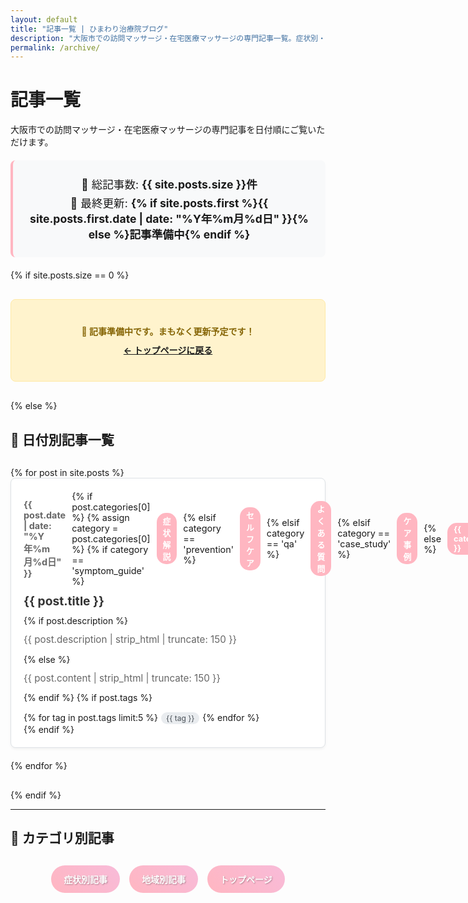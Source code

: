 ```yaml
---
layout: default
title: "記事一覧 | ひまわり治療院ブログ"
description: "大阪市での訪問マッサージ・在宅医療マッサージの専門記事一覧。症状別・地域別の情報を日付順にご覧いただけます。"
permalink: /archive/
---
```


# 記事一覧

大阪市での訪問マッサージ・在宅医療マッサージの専門記事を日付順にご覧いただけます。

<div class="archive-header">
  <p>📝 総記事数: <strong>{{ site.posts.size }}件</strong></p>
  <p>🔄 最終更新: <strong>{% if site.posts.first %}{{ site.posts.first.date | date: "%Y年%m月%d日" }}{% else %}記事準備中{% endif %}</strong></p>
</div>

{% if site.posts.size == 0 %}
<div class="no-articles">
  <p>🌻 記事準備中です。まもなく更新予定です！</p>
  <p><a href="/">← トップページに戻る</a></p>
</div>
{% else %}

## 📅 日付別記事一覧

<div class="archive-list">
{% for post in site.posts %}
  <article class="archive-item">
    <div class="archive-meta">
      <time datetime="{{ post.date | date_to_xmlschema }}">{{ post.date | date: "%Y年%m月%d日" }}</time>
      {% if post.categories[0] %}
        {% assign category = post.categories[0] %}
        {% if category == 'symptom_guide' %}
          <span class="category">症状解説</span>
        {% elsif category == 'prevention' %}
          <span class="category">セルフケア</span>
        {% elsif category == 'qa' %}
          <span class="category">よくある質問</span>
        {% elsif category == 'case_study' %}
          <span class="category">ケア事例</span>
        {% else %}
          <span class="category">{{ category }}</span>
        {% endif %}
      {% endif %}
    </div>
    <h3><a href="{{ post.url | relative_url }}">{{ post.title }}</a></h3>
    {% if post.description %}
      <p class="excerpt">{{ post.description | strip_html | truncate: 150 }}</p>
    {% else %}
      <p class="excerpt">{{ post.content | strip_html | truncate: 150 }}</p>
    {% endif %}
    {% if post.tags %}
      <div class="tags">
        {% for tag in post.tags limit:5 %}
          <span class="tag">{{ tag }}</span>
        {% endfor %}
      </div>
    {% endif %}
  </article>
{% endfor %}
</div>

{% endif %}

---

## 📍 カテゴリ別記事

<div class="category-links">
  <a href="/symptoms/" class="category-button">症状別記事</a>
  <a href="/areas/" class="category-button">地域別記事</a>
  <a href="/" class="category-button">トップページ</a>
</div>

<style>
.archive-header {
  background: #f8f9fa;
  border-radius: 8px;
  padding: 20px;
  margin: 20px 0;
  text-align: center;
  border-left: 4px solid #FFB6C1;
}

.archive-header p {
  margin: 5px 0;
  font-size: 1.1rem;
}

.archive-list {
  margin: 30px 0;
}

.archive-item {
  background: #ffffff;
  border: 1px solid #dee2e6;
  border-radius: 8px;
  padding: 20px;
  margin-bottom: 20px;
  transition: all 0.3s ease;
  box-shadow: 0 2px 4px rgba(0,0,0,0.05);
}

.archive-item:hover {
  box-shadow: 0 4px 12px rgba(0,0,0,0.1);
  transform: translateY(-2px);
  border-color: #FFB6C1;
}

.archive-meta {
  display: flex;
  align-items: center;
  gap: 10px;
  margin-bottom: 10px;
  font-size: 0.9rem;
}

.archive-meta time {
  color: #666;
  font-weight: bold;
}

.category {
  background: #FFB6C1;
  color: white;
  padding: 3px 10px;
  border-radius: 15px;
  font-size: 0.8rem;
  font-weight: bold;
}

.archive-item h3 {
  margin: 0 0 10px 0;
  font-size: 1.2rem;
  line-height: 1.4;
}

.archive-item h3 a {
  color: #333;
  text-decoration: none;
  transition: color 0.3s ease;
}

.archive-item h3 a:hover {
  color: #DB7093;
}

.excerpt {
  color: #666;
  font-size: 0.95rem;
  line-height: 1.6;
  margin: 10px 0;
}

.tags {
  display: flex;
  flex-wrap: wrap;
  gap: 5px;
  margin-top: 15px;
}

.tag {
  background: #e9ecef;
  color: #495057;
  padding: 2px 8px;
  border-radius: 12px;
  font-size: 0.75rem;
  transition: all 0.3s ease;
}

.tag:hover {
  background: #FFB6C1;
  color: white;
}

.no-articles {
  background: #fff3cd;
  border: 1px solid #ffeaa7;
  border-radius: 8px;
  padding: 30px;
  text-align: center;
  margin: 30px 0;
}

.no-articles p {
  margin: 10px 0;
  color: #856404;
  font-weight: bold;
}

.category-links {
  display: flex;
  justify-content: center;
  gap: 15px;
  margin: 30px 0;
  flex-wrap: wrap;
}

.category-button {
  display: inline-block;
  background: linear-gradient(45deg, #FFB6C1, #F8BBD9);
  color: white;
  padding: 12px 20px;
  border-radius: 25px;
  text-decoration: none;
  font-weight: bold;
  transition: all 0.3s ease;
  text-shadow: 1px 1px 2px rgba(0,0,0,0.3);
}

.category-button:hover {
  transform: translateY(-2px);
  box-shadow: 0 5px 15px rgba(255, 182, 193, 0.4);
  text-decoration: none;
  background: linear-gradient(45deg, #F8BBD9, #DDA0DD);
}

@media (max-width: 768px) {
  .archive-item {
    padding: 15px;
  }
  
  .archive-item h3 {
    font-size: 1.1rem;
  }
  
  .archive-meta {
    flex-direction: column;
    align-items: flex-start;
    gap: 5px;
  }
  
  .category-links {
    flex-direction: column;
    align-items: center;
  }
  
  .category-button {
    width: 200px;
    text-align: center;
  }
}

@media (max-width: 480px) {
  .archive-header {
    padding: 15px;
  }
  
  .archive-item {
    padding: 12px;
  }
  
  .archive-item h3 {
    font-size: 1rem;
  }
}
</style>